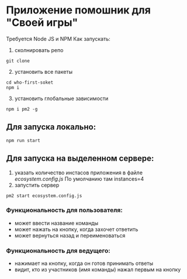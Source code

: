 # Приложение помошник для "Своей игры"
Требуется Node JS и NPM
Как запускать:
1. сколнировать репо
```
git clone
```
2. установить все пакеты
```
cd who-first-soket
npm i
```
3. установить глобальные зависимости
```
npm i pm2 -g
```

## Для запуска локально:
```
npm run start
```
## Для запуска на выделенном сервере:
1. указать количество инстасов приложения в файле *ecosystem.config.js* По умолчанию там instances=4
2. запустить сервер
```
pm2 start ecosystem.config.js
```

### Функциональность для пользователя:
* может ввести название команды
* может нажать на кнопку, когда захочет ответить
* может вернуться назад и переименоваться
### Функциональность для ведущего:
* нажимает на кнопку, когда он готов принимать ответы
* видит, кто из участников (имя команды) нажал первым на кнопку




